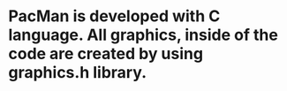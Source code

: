 # PacMan is developed with C language. All graphics, inside of the code are created by using graphics.h library. 
